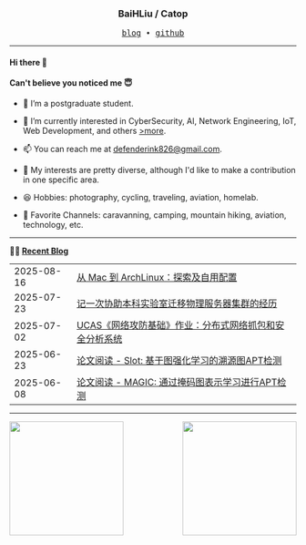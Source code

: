 <h3 align="center"> BaiHLiu / Catop </h3>


<p align="center">
  <samp>
    <a href="https://www.catop.top/">blog</a> ∙
    <a href="https://github.com/BaiHLiu">github</a>
  </samp>
</p>


---

#### Hi there 👋
#### Can't believe you noticed me 😇
<!-- languages:start -->
<!-- prettier-ignore-start -->
<!-- markdownlint-disable -->
- 🔭 I’m a postgraduate student.
- 🌱 I’m currently interested in CyberSecurity, AI, Network Engineering, IoT, Web Development, and others [>more](https://www.catop.top).
- 📫 You can reach me at [defenderink826@gmail.com](mailto:defenderink826@gmail.com).
- 🎨 My interests are pretty diverse, although I'd like to make a contribution in one specific area.

- 😆 Hobbies: photography, cycling, traveling, aviation, homelab.
- 🎥 Favorite Channels: caravanning, camping, mountain hiking, aviation, technology, etc.

<!-- markdownlint-restore -->
<!-- prettier-ignore-end -->
<!-- languages:end -->

---

**🤹‍♀️ <a href="https://www.catop.top/" target="_blank">Recent Blog</a>**
<table width="100%" align="left" style="margin: 0;">
  
<!-- BLOG-POST-LIST:START --><tr><td>2025-08-16</td><td><a href='https://www.catop.top/2025/08/16/my-arch-explore/' target='_blank'>从 Mac 到 ArchLinux：探索及自用配置</a></td></tr><tr><td>2025-07-23</td><td><a href='https://www.catop.top/2025/07/23/a-server-cluster-migration/' target='_blank'>记一次协助本科实验室迁移物理服务器集群的经历</a></td></tr><tr><td>2025-07-02</td><td><a href='https://www.catop.top/2025/07/02/toy-net-analyser/' target='_blank'>UCAS《网络攻防基础》作业：分布式网络抓包和安全分析系统</a></td></tr><tr><td>2025-06-23</td><td><a href='https://www.catop.top/2025/06/23/slot-reading-report/' target='_blank'>论文阅读 - Slot: 基于图强化学习的溯源图APT检测</a></td></tr><tr><td>2025-06-08</td><td><a href='https://www.catop.top/2025/06/08/MAGIC-reading-report/' target='_blank'>论文阅读 - MAGIC: 通过掩码图表示学习进行APT检测</a></td></tr><!-- BLOG-POST-LIST:END -->

</table>

<br clear="both" />

---


<img height=200 align="left" src="https://github-readme-stats-rose-three-81.vercel.app/api/top-langs/?username=baihliu&layout=compact&hide=html&exclude_repo=github-readme-stats,statistics,ChatGPT-Next-Web&show_icons=true&hide_border=true&card_width=250" />

<img height=200 align="right" src="https://github-readme-stats-rose-three-81.vercel.app/api?username=baihliu&count_private=true&show_icons=true&hide_border=true&langs_count=8&card_width=250" />

